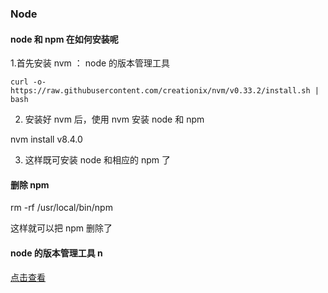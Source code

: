 ### Node

#### node 和 npm 在如何安装呢

1.首先安装 nvm ： node 的版本管理工具

```
curl -o- https://raw.githubusercontent.com/creationix/nvm/v0.33.2/install.sh | bash
```

2. 安装好 nvm 后，使用 nvm 安装 node 和 npm

nvm install v8.4.0

3. 这样既可安装 node 和相应的 npm 了


#### 删除 npm

rm -rf /usr/local/bin/npm

这样就可以把 npm 删除了

#### node 的版本管理工具 n

[点击查看](http://www.jianshu.com/p/a927bcecdbc0)
